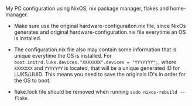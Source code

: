 My PC configuration using NixOS, nix package manager, flakes and home-manager.

- Make sure use the original hardware-configuraiton.nix file, since NixOs generates and original hardware-configuration.nix file everytime an OS is installed.

- The configuration.nix file also may contain some information that is unique everytime the OS is installed. For `boot.initrd.luks.devices."XXXXXXX".devices = "YYYYYYY";`, where `XXXXXXX` and `YYYYYYY` is located, that will be a unique generated ID for LUKS/UUID. This means you need to save the originals ID's in order for the OS to boot.

- flake.lock file should be removed when running `sudo nixos-rebuild --flake`.
